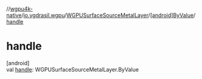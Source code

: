 //[wgpu4k-native](../../../../index.md)/[io.ygdrasil.wgpu](../../index.md)/[WGPUSurfaceSourceMetalLayer](../index.md)/[[android]ByValue](index.md)/[handle](handle.md)

# handle

[android]\
val [handle](handle.md): WGPUSurfaceSourceMetalLayer.ByValue